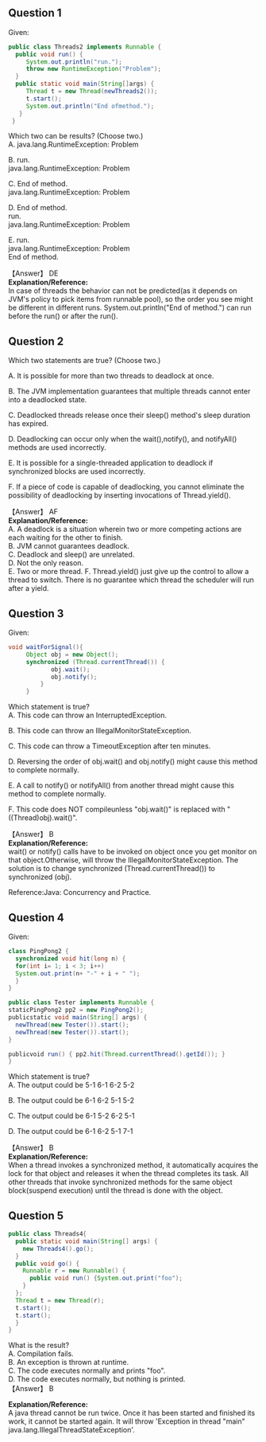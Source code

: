 ## Question 1
Given:  
```Java
public class Threads2 implements Runnable {
  public void run() {
     System.out.println("run.");
     throw new RuntimeException("Problem");
  }
  public static void main(String[]args) {
     Thread t = new Thread(newThreads2());
     t.start();
     System.out.println("End ofmethod.");
   }
 }
```
 Which two can be results? (Choose two.)  
 A. java.lang.RuntimeException: Problem  
 
 B. run.  
    java.lang.RuntimeException: Problem  
    
 C. End of method.  
    java.lang.RuntimeException: Problem  
    
 D. End of method.  
    run.  
    java.lang.RuntimeException: Problem  
    
 E. run.  
    java.lang.RuntimeException: Problem  
    End of method.  

【Answer】 DE  
**Explanation/Reference:**  
In case of threads the behavior can not be predicted(as it depends on JVM's policy to pick items from runnable pool), so the order you see might be different in different runs. System.out.println("End of method.") can run before the run() or after the run().  

## Question 2

Which two statements are true? (Choose two.)  

A. It is possible for more than two threads to deadlock at once.  

B. The JVM implementation guarantees that multiple threads cannot enter into a deadlocked state.  

C. Deadlocked threads release once their sleep() method's sleep duration has expired.  

D. Deadlocking can occur only when the wait(),notify(), and notifyAll() methods are used incorrectly.  

E. It is possible for a single-threaded application to deadlock if synchronized blocks are used incorrectly.  

F. If a piece of code is capable of deadlocking, you cannot eliminate the possibility of deadlocking by inserting invocations of Thread.yield().  

【Answer】 AF  
**Explanation/Reference:**  
A. A deadlock is a situation wherein two or more competing actions are each waiting for the other to finish.  
B. JVM cannot guarantees deadlock.  
C. Deadlock and sleep() are unrelated.  
D. Not the only reason.  
E. Two or more thread.
F. Thread.yield() just give up the control to allow a thread to switch. There is no guarantee which thread the scheduler will run after a yield.  

## Question 3
Given:
```java
void waitForSignal(){
     Object obj = new Object();
     synchronized (Thread.currentThread()) {
            obj.wait();
            obj.notify();
         }
     }
```
Which statement is true?  
A. This code can throw an InterruptedException.  

B. This code can throw an IllegalMonitorStateException.  

C. This code can throw a TimeoutException after ten minutes.  

D. Reversing the order of obj.wait() and obj.notify() might cause this method to complete normally.  

E. A call to notify() or notifyAll() from another thread might cause this method to complete normally.  

F. This code does NOT compileunless "obj.wait()" is replaced with "((Thread)obj).wait()".  

【Answer】 B  
**Explanation/Reference:**  
wait() or notify() calls have to be invoked on object once you get monitor on that object.Otherwise, will throw the IllegalMonitorStateException. The solution is to change synchronized (Thread.currentThread()) to synchronized (obj).  


Reference:Java: Concurrency and Practice.

## Question 4
Given:  
```java
class PingPong2 {  
  synchronized void hit(long n) {
  for(int i= 1; i < 3; i++)
  System.out.print(n+ "-" + i + " ");
  }
}

public class Tester implements Runnable {
staticPingPong2 pp2 = new PingPong2();
publicstatic void main(String[] args) {
  newThread(new Tester()).start();
  newThread(new Tester()).start();
}

publicvoid run() { pp2.hit(Thread.currentThread().getId()); }
}
```
Which statement is true?  
A. The output could be 5-1 6-1 6-2 5-2  

B. The output could be 6-1 6-2 5-1 5-2  

C. The output could be 6-1 5-2 6-2 5-1  

D. The output could be 6-1 6-2 5-1 7-1  

【Answer】 B  
**Explanation/Reference:**  
When a thread invokes a synchronized method, it automatically acquires the lock for that object and releases it when the thread completes its task. All other threads that invoke synchronized methods for the same object block(suspend execution) until the thread is done with the object.  

## Question 5
```java
public class Threads4{
  public static void main(String[] args) {
    new Threads4().go();
  }
  public void go() {
    Runnable r = new Runnable() {
      public void run() {System.out.print("foo");
    }
  };
  Thread t = new Thread(r);
  t.start();
  t.start();
  }
}
```
 What is the result?  
 A. Compilation fails.  
 B. An exception is thrown at runtime.  
 C. The code executes normally and prints "foo".  
 D. The code executes normally, but nothing is printed.  
【Answer】 B  

**Explanation/Reference:**  
A java thread cannot be run twice. Once it has been started and finished its work, it cannot be started again. It will throw 'Exception in thread "main" java.lang.IllegalThreadStateException'.  


